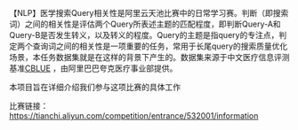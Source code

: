 【NLP】医学搜索Query相关性是阿里云天池比赛中的日常学习赛。判断（即搜索词）之间的相关性是评估两个Query所表述主题的匹配程度，即判断Query-A和Query-B是否发生转义，以及转义的程度。Query的主题是指query的专注点，判定两个查询词之间的相关性是一项重要的任务，常用于长尾query的搜索质量优化场景，本任务数据集就是在这样的背景下产生的。数据集来源于中文医疗信息评测基准[CBLUE](https://tianchi.aliyun.com/cblue) ，由阿里巴巴夸克医疗事业部提供。

本项目旨在详细介绍我们参与这项比赛的具体工作

比赛链接：https://tianchi.aliyun.com/competition/entrance/532001/information

